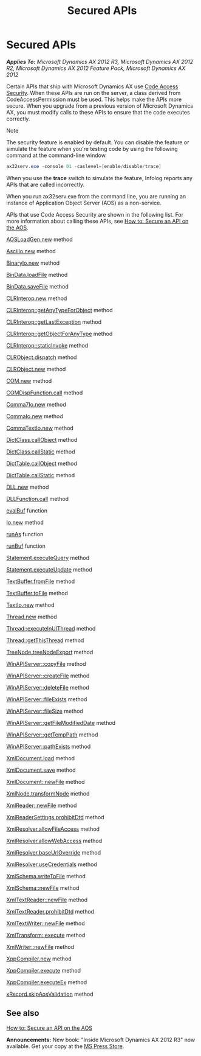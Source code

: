 ﻿---
title: Secured APIs
TOCTitle: Secured APIs
ms:assetid: a81bca0f-4035-4902-a793-eeb1fd91b8c9
ms:mtpsurl: https://msdn.microsoft.com/en-us/library/Aa852189(v=AX.60)
ms:contentKeyID: 35248500
ms.date: 05/18/2015
mtps_version: v=AX.60
dev_langs:
- powershell
---

# Secured APIs 


_**Applies To:** Microsoft Dynamics AX 2012 R3, Microsoft Dynamics AX 2012 R2, Microsoft Dynamics AX 2012 Feature Pack, Microsoft Dynamics AX 2012_

Certain APIs that ship with Microsoft Dynamics AX use [Code Access Security](code-access-security.md). When these APIs are run on the server, a class derived from CodeAccessPermission must be used. This helps make the APIs more secure. When you upgrade from a previous version of Microsoft Dynamics AX, you must modify calls to these APIs to ensure that the code executes correctly.


> [!NOTE]
> <P>The security feature is enabled by default. You can disable the feature or simulate the feature when you're testing code by using the following command at the command-line window.</P>



``` powershell
ax32serv.exe -console 01 -caslevel=[enable/disable/trace]
```

When you use the **trace** switch to simulate the feature, Infolog reports any APIs that are called incorrectly.

When you run ax32serv.exe from the command line, you are running an instance of Application Object Server (AOS) as a non-service.

APIs that use Code Access Security are shown in the following list. For more information about calling these APIs, see [How to: Secure an API on the AOS](how-to-secure-an-api-on-the-aos.md).

[AOSLoadGen.new](https://msdn.microsoft.com/en-us/library/gg802526\(v=ax.60\)) method

[AsciiIo.new](https://msdn.microsoft.com/en-us/library/gg802696\(v=ax.60\)) method

[BinaryIo.new](https://msdn.microsoft.com/en-us/library/gg820685\(v=ax.60\)) method

[BinData.loadFile](https://msdn.microsoft.com/en-us/library/gg820723\(v=ax.60\)) method

[BinData.saveFile](https://msdn.microsoft.com/en-us/library/gg820731\(v=ax.60\)) method

[CLRInterop.new](https://msdn.microsoft.com/en-us/library/gg803396\(v=ax.60\)) method

[CLRInterop::getAnyTypeForObject](https://msdn.microsoft.com/en-us/library/gg803036\(v=ax.60\)) method

[CLRInterop::getLastException](https://msdn.microsoft.com/en-us/library/gg803038\(v=ax.60\)) method

[CLRInterop::getObjectForAnyType](https://msdn.microsoft.com/en-us/library/gg803039\(v=ax.60\)) method

[CLRInterop::staticInvoke](https://msdn.microsoft.com/en-us/library/gg803400\(v=ax.60\)) method

[CLRObject.dispatch](https://msdn.microsoft.com/en-us/library/gg803402\(v=ax.60\)) method

[CLRObject.new](https://msdn.microsoft.com/en-us/library/gg803405\(v=ax.60\)) method

[COM.new](https://msdn.microsoft.com/en-us/library/gg803460\(v=ax.60\)) method

[COMDispFunction.call](https://msdn.microsoft.com/en-us/library/gg803465\(v=ax.60\)) method

[Comma7Io.new](https://msdn.microsoft.com/en-us/library/gg821072\(v=ax.60\)) method

[CommaIo.new](https://msdn.microsoft.com/en-us/library/gg821100\(v=ax.60\)) method

[CommaTextIo.new](https://msdn.microsoft.com/en-us/library/gg821138\(v=ax.60\)) method

[DictClass.callObject](https://msdn.microsoft.com/en-us/library/gg837546\(v=ax.60\)) method

[DictClass.callStatic](https://msdn.microsoft.com/en-us/library/gg837548\(v=ax.60\)) method

[DictTable.callObject](https://msdn.microsoft.com/en-us/library/gg842542\(v=ax.60\)) method

[DictTable.callStatic](https://msdn.microsoft.com/en-us/library/gg842543\(v=ax.60\)) method

[DLL.new](https://msdn.microsoft.com/en-us/library/gg804384\(v=ax.60\)) method

[DLLFunction.call](https://msdn.microsoft.com/en-us/library/gg804386\(v=ax.60\)) method

[evalBuf](https://msdn.microsoft.com/en-us/library/aa858407\(v=ax.60\)) function

[Io.new](https://msdn.microsoft.com/en-us/library/gg921460\(v=ax.60\)) method

[runAs](https://msdn.microsoft.com/en-us/library/aa893873\(v=ax.60\)) function

[runBuf](https://msdn.microsoft.com/en-us/library/aa656300\(v=ax.60\)) function

[Statement.executeQuery](https://msdn.microsoft.com/en-us/library/gg926451\(v=ax.60\)) method

[Statement.executeUpdate](https://msdn.microsoft.com/en-us/library/gg926452\(v=ax.60\)) method

[TextBuffer.fromFile](https://msdn.microsoft.com/en-us/library/gg957938\(v=ax.60\)) method

[TextBuffer.toFile](https://msdn.microsoft.com/en-us/library/gg957970\(v=ax.60\)) method

[TextIo.new](https://msdn.microsoft.com/en-us/library/gg957992\(v=ax.60\)) method

[Thread.new](https://msdn.microsoft.com/en-us/library/gg926882\(v=ax.60\)) method

[Thread::executeInUIThread](https://msdn.microsoft.com/en-us/library/gg926872\(v=ax.60\)) method

[Thread::getThisThread](https://msdn.microsoft.com/en-us/library/gg926878\(v=ax.60\)) method

[TreeNode.treeNodeExport](https://msdn.microsoft.com/en-us/library/gg958206\(v=ax.60\)) method

[WinAPIServer::copyFile](https://msdn.microsoft.com/en-us/library/gg764668\(v=ax.60\)) method

[WinAPIServer::createFile](https://msdn.microsoft.com/en-us/library/gg784970\(v=ax.60\)) method

[WinAPIServer::deleteFile](https://msdn.microsoft.com/en-us/library/gg784981\(v=ax.60\)) method

[WinAPIServer::fileExists](https://msdn.microsoft.com/en-us/library/gg784982\(v=ax.60\)) method

[WinAPIServer::fileSize](https://msdn.microsoft.com/en-us/library/gg784985\(v=ax.60\)) method

[WinAPIServer::getFileModifiedDate](https://msdn.microsoft.com/en-us/library/gg784993\(v=ax.60\)) method

[WinAPIServer::getTempPath](https://msdn.microsoft.com/en-us/library/gg785007\(v=ax.60\)) method

[WinAPIServer::pathExists](https://msdn.microsoft.com/en-us/library/gg785013\(v=ax.60\)) method

[XmlDocument.load](https://msdn.microsoft.com/en-us/library/gg949342\(v=ax.60\)) method

[XmlDocument.save](https://msdn.microsoft.com/en-us/library/gg949363\(v=ax.60\)) method

[XmlDocument::newFile](https://msdn.microsoft.com/en-us/library/gg949352\(v=ax.60\)) method

[XmlNode.transformNode](https://msdn.microsoft.com/en-us/library/gg949525\(v=ax.60\)) method

[XmlReader::newFile](https://msdn.microsoft.com/en-us/library/gg928495\(v=ax.60\)) method

[XmlReaderSettings.prohibitDtd](https://msdn.microsoft.com/en-us/library/gg928535\(v=ax.60\)) method

[XmlResolver.allowFileAccess](https://msdn.microsoft.com/en-us/library/gg928537\(v=ax.60\)) method

[XmlResolver.allowWebAccess](https://msdn.microsoft.com/en-us/library/gg928538\(v=ax.60\)) method

[XmlResolver.baseUrlOverride](https://msdn.microsoft.com/en-us/library/gg928539\(v=ax.60\)) method

[XmlResolver.useCredentials](https://msdn.microsoft.com/en-us/library/gg928542\(v=ax.60\)) method

[XmlSchema.writeToFile](https://msdn.microsoft.com/en-us/library/gg949662\(v=ax.60\)) method

[XmlSchema::newFile](https://msdn.microsoft.com/en-us/library/gg949655\(v=ax.60\)) method

[XmlTextReader::newFile](https://msdn.microsoft.com/en-us/library/gg959610\(v=ax.60\)) method

[XmlTextReader.prohibitDtd](https://msdn.microsoft.com/en-us/library/gg959613\(v=ax.60\)) method

[XmlTextWriter::newFile](https://msdn.microsoft.com/en-us/library/gg959623\(v=ax.60\)) method

[XmlTransform::execute](https://msdn.microsoft.com/en-us/library/gg959626\(v=ax.60\)) method

[XmlWriter::newFile](https://msdn.microsoft.com/en-us/library/gg959635\(v=ax.60\)) method

[XppCompiler.new](https://msdn.microsoft.com/en-us/library/gg929107\(v=ax.60\)) method

[XppCompiler.execute](https://msdn.microsoft.com/en-us/library/gg929104\(v=ax.60\)) method

[XppCompiler.executeEx](https://msdn.microsoft.com/en-us/library/gg929105\(v=ax.60\)) method

[xRecord.skipAosValidation](https://msdn.microsoft.com/en-us/library/gg950408\(v=ax.60\)) method

## See also

[How to: Secure an API on the AOS](how-to-secure-an-api-on-the-aos.md)

  
**Announcements:** New book: "Inside Microsoft Dynamics AX 2012 R3" now available. Get your copy at the [MS Press Store](https://www.microsoftpressstore.com/store/inside-microsoft-dynamics-ax-2012-r3-9780735685109).

